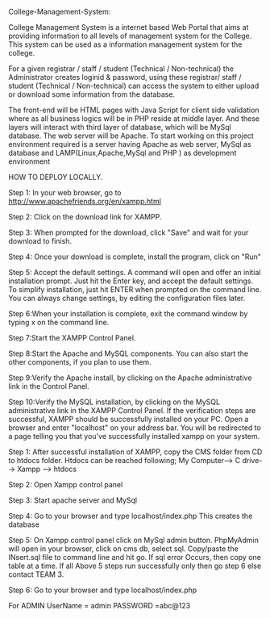College-Management-System:

College Management System is a internet based Web Portal that aims at providing information to all levels of management system for the College. This system can be used as a information management system for the college.

For a given registrar / staff / student (Technical / Non-technical) the Administrator creates loginid & password, using these registrar/ staff / student (Technical / Non-technical) can access the system to either upload or download some information from the database.

The front-end will be HTML pages with Java Script for client side validation where as all business logics will be in PHP reside at middle layer. And these layers will interact with third layer of database, which will be MySql database. The web server will be Apache. To start working on this project environment required is a server having Apache as web server, MySql as database and LAMP(Linux,Apache,MySql and PHP ) as development environment

HOW TO DEPLOY LOCALLY.

Step 1: In your web browser, go to http://www.apachefriends.org/en/xampp.html

Step 2: Click on the download link for XAMPP.

Step 3: When prompted for the download, click "Save" and wait for your download to finish.

Step 4: Once your download is complete, install the program, click on "Run"

Step 5: Accept the default settings. A command will open and offer an initial installation prompt. Just hit the Enter key, and accept the default settings. To simplify installation, just hit ENTER when prompted on the command line. You can always change settings, by editing the configuration files later.

Step 6:When your installation is complete, exit the command window by typing x on the command line.

Step 7:Start the XAMPP Control Panel.

Step 8:Start the Apache and MySQL components. You can also start the other components, if you plan to use them.

Step 9:Verify the Apache install, by clicking on the Apache administrative link in the Control Panel.

Step 10:Verify the MySQL installation, by clicking on the MySQL administrative link in the XAMPP Control Panel. If the verification steps are successful, XAMPP should be successfully installed on your PC. Open a browser and enter "localhost" on your address bar. You will be redirected to a page telling you that you've successfully installed xampp on your system.

Step 1: After successful installation of XAMPP, copy the CMS folder from CD to htdocs folder. Htdocs can be reached following; My Computer--> C drive--> Xampp --> htdocs

Step 2: Open Xampp control panel

Step 3: Start apache server and MySql

Step 4: Go to your browser and type localhost/index.php This creates the database

Step 5: On Xampp control panel click on MySql admin button. PhpMyAdmin will open in your browser, click on cms db, select sql. Copy/paste the INsert.sql file to command line and hit go. If sql error Occurs, then copy one table at a time. If all Above 5 steps run successfully only then go step 6 else contact TEAM 3.

Step 6: Go to your browser and type localhost/index.php

For ADMIN UserName = admin PASSWORD =abc@123
